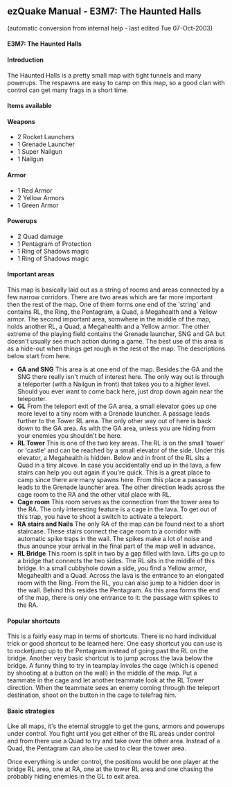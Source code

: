 ## ezQuake Manual - E3M7: The Haunted Halls
(automatic conversion from internal help - last edited Tue 07-Oct-2003)

#### E3M7: The Haunted Halls

#### Introduction

The Haunted Halls is a pretty small map with tight tunnels and many powerups. The respawns are easy to camp on this map, so a good clan with control can get many frags in a short time.

#### Items available
#### Weapons

- 2 Rocket Launchers
- 1 Grenade Launcher
- 1 Super Nailgun
- 1 Nailgun

#### Armor

- 1 Red Armor
- 2 Yellow Armors
- 1 Green Armor

#### Powerups

- 2 Quad damage
- 1 Pentagram of Protection
- 1 Ring of Shadows magic
- 1 Ring of Shadows magic


#### Important areas

This map is basically laid out as a string of rooms and areas connected by a few narrow corridors. There are two areas which are far more important then the rest of the map. One of them forms one end of the 'string' and contains RL, the Ring, the Pentagram, a Quad, a Megahealth and a Yellow armor. The second important area, somwhere in the middle of the map, holds another RL, a Quad, a Megahealth and a Yellow armor. The other extreme of the playing field contains the Grenade launcher, SNG and GA but doesn't usually see much action during a game. The best use of this area is as a hide-out when things get rough in the rest of the map. The descriptions below start from here.

- **GA and SNG** This area is at one end of the map. Besides the GA and the SNG there really isn't much of interest here. The only way out is through a teleporter (with a Nailgun in front) that takes you to a higher level. Should you ever want to come back here, just drop down again near the teleporter.
- **GL** From the teleport exit of the GA area, a small elevator goes up one more level to a tiny room with a Grenade launcher. A passage leads further to the Tower RL area. The only other way out of here is back down to the GA area. As with the GA area, unless you are hiding from your enemies you shouldn't be here.
- **RL Tower** This is one of the two key areas. The RL is on the small 'tower' or 'castle' and can be reached by a small elevator of the side. Under this elevator, a Megahealth is hidden. Below and in front of the RL sits a Quad in a tiny alcove. In case you accidentally end up in the lava, a few stairs can help you out again if you're quick. This is a great place to camp since there are many spawns here. From this place a passage leads to the Grenade launcher area. The other direction leads across the cage room to the RA and the other vital place with RL.
- **Cage room** This room serves as the connection from the tower area to the RA. The only interesting feature is a cage in the lava. To get out of this trap, you have to shoot a switch to activate a teleport.
- **RA stairs and Nails** The only RA of the map can be found next to a short staircase. These stairs connect the cage room to a corridor with automatic spike traps in the wall. The spikes make a lot of noise and thus anounce your arrival in the final part of the map well in advance.
- **RL Bridge** This room is split in two by a gap filled with lava. Lifts go up to a bridge that connects the two sides. The RL sits in the middle of this bridge. In a small cubbyhole down a side, you find a Yellow armor, Megahealth and a Quad. Across the lava is the entrance to an elongated room with the Ring. From the RL, you can also jump to a hidden door in the wall. Behind this resides the Pentagram. As this area forms the end of the map, there is only one entrance to it: the passage with spikes to the RA.

#### Popular shortcuts

This is a fairly easy map in terms of shortcuts. There is no hard individual trick or good shortcut to be learned here. One easy shortcut you can use is to rocketjump up to the Pentagram instead of going past the RL on the bridge. Another very basic shortcut is to jump across the lava below the bridge. A funny thing to try in teamplay involes the cage (which is opened by shooting at a button on the wall) in the middle of the map. Put a teammate in the cage and let another teammate look at the RL Tower direction. When the teammate sees an enemy coming through the teleport destination, shoot on the button in the cage to telefrag him.
#### Basic strategies

Like all maps, it's the eternal struggle to get the guns, armors and powerups under control. You fight until you get either of the RL areas under control and from there use a Quad to try and take over the other area. Instead of a Quad, the Pentagram can also be used to clear the tower area.

Once everything is under control, the positions would be one player at the bridge RL area, one at RA, one at the tower RL area and one chasing the probably hiding enemies in the GL to exit area.
